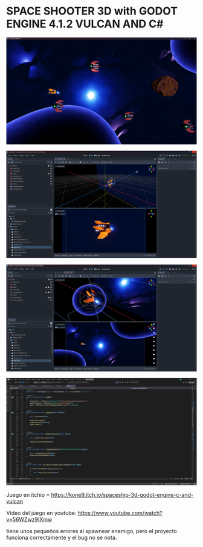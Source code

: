 # SPACE SHOOTER 3D with GODOT ENGINE 4.1.2 VULCAN AND C#

![space_shooter](space_shooter.jpg)

![captura_1](captura_1.png)

![captura_2](captura_2.png)

![captura_2](captura_3.png)

Juego en itchio = https://kone9.itch.io/spaceship-3d-godot-engine-c-and-vulcan

Video del juego en youtube: https://www.youtube.com/watch?v=56WZwz9IXmw

tiene unos pequeños errores al spawnear enemigo, pero el proyecto funciona correctamente y el bug no se nota.